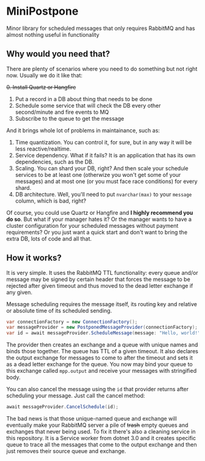 # MiniPostpone
Minor library for scheduled messages that only requires RabbitMQ and has almost nothing useful in functionality

## Why would you need that?
There are plenty of scenarios where you need to do something but not right now. Usually we do it like that:

~~0. Install Quartz or Hangfire~~
1. Put a record in a DB about thing that needs to be done
2. Schedule some service that will check the DB every other second/minute and fire events to MQ
3. Subscribe to the queue to get the message

And it brings whole lot of problems in maintainance, such as:

1. Time quantization. You can control it, for sure, but in any way it will be less reactive/realtime.
2. Service dependency. What if it fails? It is an application that has its own dependencies, such as the DB.
3. Scaling. You can shard your DB, right? And then scale your schedule services to be at least one (otherwize you won't get some of your messages) and at most one (or you must face race conditions) for every shard.
4. DB architecture. Well, you'll need to put `nvarchar(max)` to your `message` column, which is bad, right?

Of course, you could use Quartz or Hangfire and **I highly recommend you do so**. But what if your manager hates it? Or the manager wants to have a cluster configuration for your scheduled messages without payment requirements? Or you just want a quick start and don't want to bring the extra DB, lots of code and all that.

## How it works?
It is very simple. It uses the RabbitMQ TTL functionality: every queue and/or message may be signed by certain header that forces the message to be rejected after given timeout and thus moved to the dead letter exchange if any given.

Message scheduling requires the message itself, its routing key and relative or absolute time of its scheduled sending.

```csharp
var connectionFactory = new ConnectionFactory();                        // From RabbitMQ.Client NuGet package
var messageProvider = new PostponedMessageProvider(connectionFactory);  // The provider itself
var id = await messageProvider.ScheduleMessage(message: "Hello, world!", routingKey: "hello.world", timeout: TimeSpan.FromMinutes(5));
```

The provider then creates an exchange and a queue with unique names and binds those together. The queue has TTL of a given timeout.
It also declares the output exchange for messages to come to after the timeout and sets it as a dead letter exchange for the queue.
You now may bind your queue to this exchange called `mpp.output` and receive your messages with stringified body.

You can also cancel the message using the `id` that provider returns after scheduling your message. Just call the cancel method:

```csharp
await messageProvider.CancelSchedule(id);
```

The bad news is that those unique-named queue and exchange will eventually make your RabbitMQ server a pile of ~~trash~~ empty queues and exchanges that never being used. To fix it there's also a cleaning service in this repository. It is a Service worker from dotnet 3.0 and it creates specific queue to trace all the messages that come to the output exchange and then just removes their source queue and exchange.
